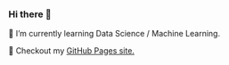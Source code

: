 ### Hi there 👋

🌱 I’m currently learning Data Science / Machine Learning.

🔭 Checkout my [GitHub Pages site.](https://manju-dev.github.io/pages/about.html)

<!--
**manju-dev/manju-dev** is a ✨ _special_ ✨ repository because its `README.md` (this file) appears on your GitHub profile.

Here are some ideas to get you started:

- 🔭 I’m currently working on ...
- 🌱 I’m currently learning ...
- 👯 I’m looking to collaborate on ...
- 🤔 I’m looking for help with ...
- 💬 Ask me about ...
- 📫 How to reach me: ...
- 😄 Pronouns: ...
- ⚡ Fun fact: ...
-->
